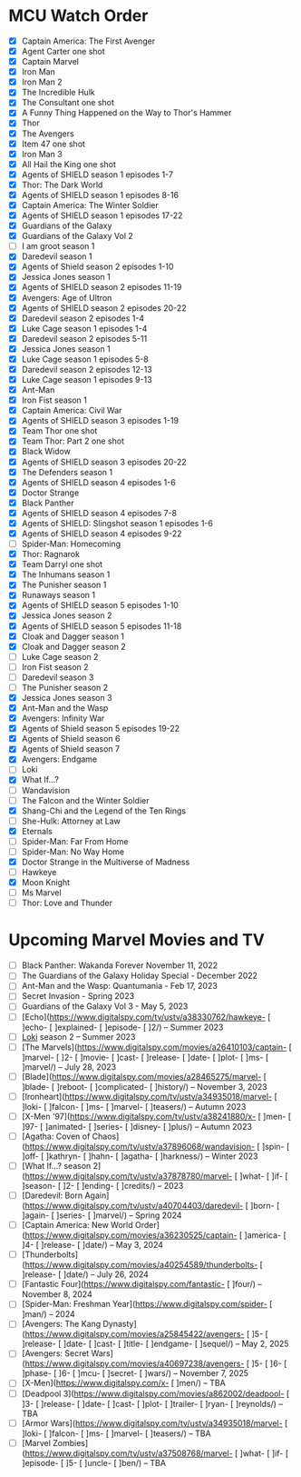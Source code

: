 # MCU Watch Order

- [x] Captain America: The First Avenger
- [x] Agent Carter one shot
- [x] Captain Marvel
- [x] Iron Man
- [x] Iron Man 2
- [x] The Incredible Hulk
- [x] The Consultant one shot
- [x] A Funny Thing Happened on the Way to Thor's Hammer
- [x] Thor
- [x] The Avengers
- [x] Item 47 one shot
- [x] Iron Man 3
- [x] All Hail the King one shot
- [x] Agents of SHIELD season 1 episodes 1-7
- [x] Thor: The Dark World
- [x] Agents of SHIELD season 1 episodes 8-16
- [x] Captain America: The Winter Soldier
- [x] Agents of SHIELD season 1 episodes 17-22
- [x] Guardians of the Galaxy
- [x] Guardians of the Galaxy Vol 2
- [ ] I am groot season 1
- [x] Daredevil season 1
- [x] Agents of Shield season 2 episodes 1-10
- [x] Jessica Jones season 1
- [x] Agents of SHIELD season 2 episodes 11-19
- [x] Avengers: Age of Ultron
- [x] Agents of SHIELD season 2 episodes 20-22
- [x] Daredevil season 2 episodes 1-4
- [x] Luke Cage season 1 episodes 1-4
- [x] Daredevil season 2 episodes 5-11
- [x] Jessica Jones season 1
- [x] Luke Cage season 1 episodes 5-8
- [x] Daredevil season 2 episodes 12-13
- [x] Luke Cage season 1 episodes 9-13
- [x] Ant-Man
- [x] Iron Fist season 1
- [x] Captain America: Civil War
- [x] Agents of SHIELD season 3 episodes 1-19
- [x] Team Thor one shot
- [x] Team Thor: Part 2 one shot
- [x] Black Widow
- [x] Agents of SHIELD season 3 episodes 20-22
- [x] The Defenders season 1
- [x] Agents of SHIELD season 4 episodes 1-6
- [x] Doctor Strange
- [x] Black Panther
- [x] Agents of SHIELD season 4 episodes 7-8
- [x] Agents of SHIELD: Slingshot season 1 episodes 1-6
- [x] Agents of SHIELD season 4 episodes 9-22
- [ ] Spider-Man: Homecoming
- [x] Thor: Ragnarok
- [x] Team Darryl one shot
- [x] The Inhumans season 1
- [x] The Punisher season 1
- [x] Runaways season 1
- [x] Agents of SHIELD season 5 episodes 1-10
- [x] Jessica Jones season 2
- [x] Agents of SHIELD season 5 episodes 11-18
- [x] Cloak and Dagger season 1
- [x] Cloak and Dagger season 2
- [ ] Luke Cage season 2
- [ ] Iron Fist season 2
- [ ] Daredevil season 3
- [ ] The Punisher season 2
- [x] Jessica Jones season 3
- [x] Ant-Man and the Wasp
- [x] Avengers: Infinity War
- [x] Agents of Shield season 5 episodes 19-22
- [x] Agents of Shield season 6
- [x] Agents of Shield season 7
- [x] Avengers: Endgame
- [ ] Loki
- [x] What If...?
- [ ] Wandavision
- [ ] The Falcon and the Winter Soldier
- [x] Shang-Chi and the Legend of the Ten Rings
- [ ] She-Hulk: Attorney at Law
- [x] Eternals
- [ ] Spider-Man: Far From Home
- [ ] Spider-Man: No Way Home
- [x] Doctor Strange in the Multiverse of Madness
- [ ] Hawkeye
- [x] Moon Knight
- [ ] Ms Marvel
- [ ] Thor: Love and Thunder

# Upcoming Marvel Movies and TV

- [ ] Black Panther: Wakanda Forever November 11, 2022
- [ ] The Guardians of the Galaxy Holiday Special - December 2022
- [ ] Ant-Man and the Wasp: Quantumania - Feb 17, 2023
- [ ] Secret Invasion - Spring 2023
- [ ] Guardians of the Galaxy Vol 3 - May 5, 2023
- [ ] [Echo](<https://www.digitalspy.com/tv/ustv/a38330762/hawkeye-> [ ]echo- [ ]explained- [ ]episode- [ ]2/) – Summer 2023  
- [ ] [Loki](https://www.digitalspy.com/loki/) season 2 – Summer 2023  
- [ ] [The Marvels](<https://www.digitalspy.com/movies/a26410103/captain-> [ ]marvel- [ ]2- [ ]movie- [ ]cast- [ ]release- [ ]date- [ ]plot- [ ]ms- [ ]marvel/) – July 28, 2023  
- [ ] [Blade](<https://www.digitalspy.com/movies/a28465275/marvel-> [ ]blade- [ ]reboot- [ ]complicated- [ ]history/) – November 3, 2023  
- [ ] [Ironheart](<https://www.digitalspy.com/tv/ustv/a34935018/marvel-> [ ]loki- [ ]falcon- [ ]ms- [ ]marvel- [ ]teasers/) – Autumn 2023  
- [ ] [X-Men '97](<https://www.digitalspy.com/tv/ustv/a38241880/x-> [ ]men- [ ]97- [ ]animated- [ ]series- [ ]disney- [ ]plus/) – Autumn 2023  
- [ ] [Agatha: Coven of Chaos](<https://www.digitalspy.com/tv/ustv/a37896068/wandavision-> [ ]spin- [ ]off- [ ]kathryn- [ ]hahn- [ ]agatha- [ ]harkness/) – Winter 2023  
- [ ] [What If...? season 2](<https://www.digitalspy.com/tv/ustv/a37878780/marvel-> [ ]what- [ ]if- [ ]season- [ ]2- [ ]ending- [ ]credits/) – 2023  
- [ ] [Daredevil: Born Again](<https://www.digitalspy.com/tv/ustv/a40704403/daredevil-> [ ]born- [ ]again- [ ]series- [ ]marvel/) – Spring 2024  
- [ ] [Captain America: New World Order](<https://www.digitalspy.com/movies/a36230525/captain-> [ ]america- [ ]4- [ ]release- [ ]date/) – May 3, 2024  
- [ ] [Thunderbolts](<https://www.digitalspy.com/movies/a40254589/thunderbolts-> [ ]release- [ ]date/) – July 26, 2024  
- [ ] [Fantastic Four](<https://www.digitalspy.com/fantastic-> [ ]four/) – November 8, 2024  
- [ ] [Spider-Man: Freshman Year](<https://www.digitalspy.com/spider-> [ ]man/) – 2024  
- [ ] [Avengers: The Kang Dynasty](<https://www.digitalspy.com/movies/a25845422/avengers-> [ ]5- [ ]release- [ ]date- [ ]cast- [ ]title- [ ]endgame- [ ]sequel/) – May 2, 2025  
- [ ] [Avengers: Secret Wars](<https://www.digitalspy.com/movies/a40697238/avengers-> [ ]5- [ ]6- [ ]phase- [ ]6- [ ]mcu- [ ]secret- [ ]wars/) – November 7, 2025  
- [ ] [X-Men](<https://www.digitalspy.com/x-> [ ]men/) – TBA  
- [ ] [Deadpool 3](<https://www.digitalspy.com/movies/a862002/deadpool-> [ ]3- [ ]release- [ ]date- [ ]cast- [ ]plot- [ ]trailer- [ ]ryan- [ ]reynolds/) – TBA  
- [ ] [Armor Wars](<https://www.digitalspy.com/tv/ustv/a34935018/marvel-> [ ]loki- [ ]falcon- [ ]ms- [ ]marvel- [ ]teasers/) – TBA  
- [ ] [Marvel Zombies](<https://www.digitalspy.com/tv/ustv/a37508768/marvel-> [ ]what- [ ]if- [ ]episode- [ ]5- [ ]uncle- [ ]ben/) – TBA
